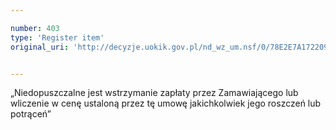 ```yaml
---

number: 403
type: 'Register item'
original_uri: 'http://decyzje.uokik.gov.pl/nd_wz_um.nsf/0/78E2E7A17220957CC12572DD0032953F?OpenDocument'


---
```


„Niedopuszczalne jest wstrzymanie zapłaty przez Zamawiającego lub wliczenie w cenę ustaloną przez tę umowę jakichkolwiek jego roszczeń lub potrąceń”
